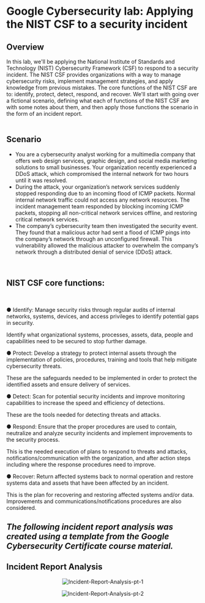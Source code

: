 <h1>Google Cybersecurity lab: Applying the NIST CSF to a security incident</h1>

<h2>Overview</h2>
In this lab, we'll be applying the National Institute of Standards and Technology (NIST) Cybersecurity Framework (CSF) to respond to a security incident. The NIST CSF provides organizations with a way to manage cybersecurity risks, implement management strategies, and apply knowledge from previous mistakes. The core functions of the NIST CSF are to: identify, protect, detect, respond, and recover. We'll start with going over a fictional scenario, defining what each of functions of the NIST CSF are with some notes about them, and then apply those functions the scenario in the form of an incident report.
</br>
</br>
<h2>Scenario</h2>

- You are a cybersecurity analyst working for a multimedia company that offers web design services, graphic design, and social media marketing solutions to small businesses. Your organization recently experienced a DDoS attack, which compromised the internal network for two hours until it was resolved.
- During the attack, your organization’s network services suddenly stopped responding due to an incoming flood of ICMP packets. Normal internal network traffic could not access any network resources. The incident management team responded by blocking incoming ICMP packets, stopping all non-critical network services offline, and restoring critical network services.    
- The company’s cybersecurity team then investigated the security event. They found that a malicious actor had sent a flood of ICMP pings into the company’s network through an unconfigured firewall. This vulnerability allowed the malicious attacker to overwhelm the company’s network through a distributed denial of service (DDoS) attack. 
</br>

<h2>NIST CSF core functions:</h2>
</br>

● Identify: Manage security risks through regular audits of internal networks,
systems, devices, and access privileges to identify potential gaps in security.

Identify what organizational systems, processes, assets, data, people and capabilities need to be secured to stop further damage.
</br>

● Protect: Develop a strategy to protect internal assets through the implementation
of policies, procedures, training and tools that help mitigate cybersecurity threats.

These are the safeguards needed to be implemented in order to protect the identified assets and ensure delivery of services.
</br>

● Detect: Scan for potential security incidents and improve monitoring capabilities to
increase the speed and efficiency of detections.

These are the tools needed for detecting threats and attacks.
</br>

● Respond: Ensure that the proper procedures are used to contain, neutralize and
analyze security incidents and implement improvements to the security process.

This is the needed execution of plans to respond to threats and attacks, notifications/communication with the organization, and after action steps including where the response procedures need to improve.
</br>

● Recover: Return affected systems back to normal operation and restore systems
data and assets that have been affected by an incident.

This is the plan for recovering and restoring affected systems and/or data. Improvements and communications/notifications procedures are also considered.
</br>


<h2><i>The following incident report analysis was created using a template from the Google Cybersecurity Certificate course material.</i></h2>

<h2>Incident Report Analysis</h2>

<p align="center">
<img src="https://i.ibb.co/zx10kz6/Incident-Report-Analysis-pt-1.jpg" alt="Incident-Report-Analysis-pt-1">
</p>

<p align="center">
<img src="https://i.ibb.co/Nnq4VcM/Incident-Report-Analysis-pt-2.jpg" alt="Incident-Report-Analysis-pt-2">
</p>



<!--
 ```diff
- text in red
+ text in green
! text in orange
# text in gray
@@ text in purple (and bold)@@
```
--!>
